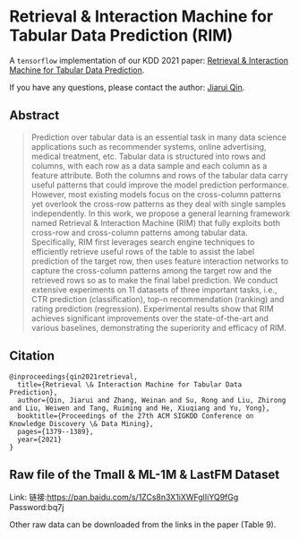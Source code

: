 # Retrieval & Interaction Machine for Tabular Data Prediction (RIM)
A `tensorflow` implementation of our KDD 2021 paper:
[Retrieval & Interaction Machine for Tabular Data Prediction](https://arxiv.org/abs/2108.05252).

If you have any questions, please contact the author: [Jiarui Qin](http://jiaruiqin.me).

## Abstract
> Prediction over tabular data is an essential task in many data science applications such as recommender systems, online advertising, medical treatment, etc. Tabular data is structured into rows and columns, with each row as a data sample and each column as a feature attribute. Both the columns and rows of the tabular data carry useful patterns that could improve the model prediction performance. However, most existing models focus on the cross-column patterns yet overlook the cross-row patterns as they deal with single samples independently. In this work, we propose a general learning framework named Retrieval & Interaction Machine (RIM) that fully exploits both cross-row and cross-column patterns among tabular data. Specifically, RIM first leverages search engine techniques to efficiently retrieve useful rows of the table to assist the label prediction of the target row, then uses feature interaction networks to capture the cross-column patterns among the target row and the retrieved rows so as to make the final label prediction. We conduct extensive experiments on 11 datasets of three important tasks, i.e., CTR prediction (classification), top-n recommendation (ranking) and rating prediction (regression). Experimental results show that RIM achieves significant improvements over the state-of-the-art and various baselines, demonstrating the superiority and efficacy of RIM.

## Citation
```
@inproceedings{qin2021retrieval,
  title={Retrieval \& Interaction Machine for Tabular Data Prediction},
  author={Qin, Jiarui and Zhang, Weinan and Su, Rong and Liu, Zhirong and Liu, Weiwen and Tang, Ruiming and He, Xiuqiang and Yu, Yong},
  booktitle={Proceedings of the 27th ACM SIGKDD Conference on Knowledge Discovery \& Data Mining},
  pages={1379--1389},
  year={2021}
}
```

## Raw file of the Tmall & ML-1M & LastFM Dataset
Link: 链接:https://pan.baidu.com/s/1ZCs8n3X1iXWFglIiYQ9fGg
Password:bq7j

Other raw data can be downloaded from the links in the paper (Table 9).
